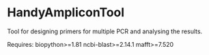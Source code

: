 # HandyAmpliconTool
Tool for designing primers for multiple PCR and analysing the results.

Requires:
biopython>=1.81
ncbi-blast>=2.14.1
mafft>=7.520